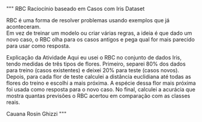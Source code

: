 """
 RBC Raciocínio baseado em Casos com Iris Dataset

RBC é uma forma de resolver problemas usando exemplos que já aconteceram.  
Em vez de treinar um modelo ou criar várias regras, a ideia é que dado um novo caso, o RBC olha para os casos antigos e pega qual for mais parecido para usar como resposta.

Explicação da Atividade
Aqui eu usei o RBC no conjunto de dados Iris, tendo medidas de três tipos de flores. Primeiro, separei 80% dos dados para treino (casos existentes) e deixei 20% para teste (casos novos). Depois, para cada flor de teste calculei a distância euclidiana até todas as flores do treino e escolhi a mais próxima. A espécie dessa flor mais próxima foi usada como resposta para o novo caso. No final, calculei a acurácia que mostra quantas previsões o RBC acertou em comparação com as classes reais.

Cauana Rosin Ghizzi
"""

